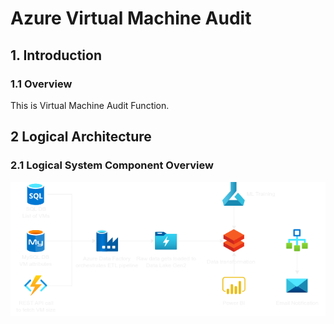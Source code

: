 #  Azure Virtual Machine Audit
## 1. Introduction
### 1.1	Overview
This is Virtual Machine Audit Function.

## 2 Logical Architecture
### 2.1	Logical System Component Overview
![Figure 2: Logical Architecture Overview](./images/workflows.png)